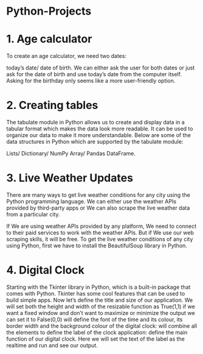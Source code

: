 # Python-Projects
# 1. Age calculator
To create an age calculator, we need two dates:

today’s date/
date of birth.
We can either ask the user for both dates or just ask for the date of birth and use today’s date from the computer itself. Asking for the birthday only seems like a more user-friendly option. 
# 2. Creating tables
The tabulate module in Python allows us to create and display data in a tabular format which makes the data look more readable. It can be used to organize our data to make it more understandable. Below are some of the data structures in Python which are supported by the tabulate module:

Lists/
Dictionary/
NumPy Array/
Pandas DataFrame.
# 3. Live Weather Updates
There are many ways to get live weather conditions for any city using the Python programming language. We can either use the weather APIs provided by third-party apps or We can also scrape the live weather data from a particular city.

If We are using weather APIs provided by any platform, We need to connect to their paid services to work with the weather APIs. But if We use our web scraping skills, it will be free.
To get the live weather conditions of any city using Python, first we have to install the BeautifulSoup library in Python.
# 4. Digital Clock
Starting with the Tkinter library in Python, which is a built-in package that comes with Python. 
Tkinter has some cool features that can be used to build simple apps.
Now let’s define the title and size of our application. 
We will set both the height and width of the resizable function as True(1,1) if we want a fixed window and don’t want to maximize or minimize the output we can set it to False(0,0)
will define the font of the time and its colour, its border width and the background colour of the digital clock:
will combine all the elements to define the label of the clock application:
define the main function of our digital clock. Here we will set the text of the label as the realtime and run and see our output.
